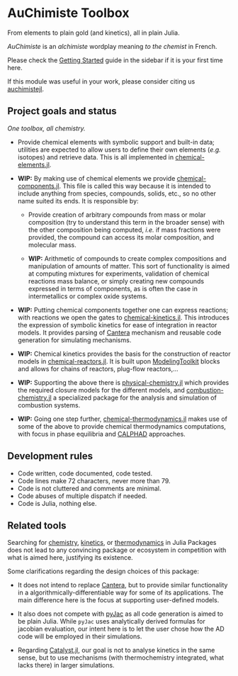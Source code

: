 # AuChimiste Toolbox

From elements to plain gold (and kinetics), all in plain Julia.

*AuChimiste* is an *alchimiste* wordplay meaning *to the chemist* in French.

Please check the [Getting Started](getting-started.md) guide in the sidebar if it is your first time here.

If this module was useful in your work, please consider citing us [auchimistejl](@cite).

## Project goals and status

*One toolbox, all chemistry.*

- Provide chemical elements with symbolic support and built-in data; utilities are expected to allow users to define their own elements (*e.g.* isotopes) and retrieve data. This is all implemented in [chemical-elements.jl](https://github.com/wallytutor/AuChimiste.jl/tree/main/src/chemical-elements.jl).

- **WIP:** By making use of chemical elements we provide [chemical-components.jl](https://github.com/wallytutor/AuChimiste.jl/tree/main/src/chemical-cmponents.jl). This file is called this way because it is intended to include anything from species, compounds, solids, etc., so no other name suited its ends. It is responsible by:

    - Provide creation of arbitrary compounds from mass or molar composition (try to understand this term in the broader sense) with the other composition being computed, *i.e.* if mass fractions were provided, the compound can access its molar composition, and molecular mass.

    - **WIP:** Arithmetic of compounds to create complex compositions and manipulation of amounts of matter. This sort of functionality is aimed at computing mixtures for experiments, validation of chemical reactions mass balance, or simply creating new compounds expressed in terms of components, as is often the case in intermetallics or complex oxide systems.

- **WIP:** Putting chemical components together one can express reactions; with reactions we open the gates to [chemical-kinetics.jl](https://github.com/wallytutor/AuChimiste.jl/tree/main/src/chemical-kinetics.jl). This introduces the expression of symbolic kinetics for ease of integration in reactor models. It provides parsing of [Cantera](https://cantera.org/) mechanism and reusable code generation for simulating mechanisms.

- **WIP:** Chemical kinetics provides the basis for the construction of reactor models in [chemical-reactors.jl](https://github.com/wallytutor/AuChimiste.jl/tree/main/src/chemical-reactors.jl). It is built upon [ModelingToolkit](https://docs.sciml.ai/ModelingToolkit/stable/) blocks and allows for chains of reactors, plug-flow reactors,...

- **WIP:** Supporting the above there is [physical-chemistry.jl](https://github.com/wallytutor/AuChimiste.jl/tree/main/src/physical-chemistry.jl) which provides the required closure models for the different models, and [combustion-chemistry.jl](https://github.com/wallytutor/AuChimiste.jl/tree/main/src/combustion-chemistry.jl) a specialized package for the analysis and simulation of combustion systems.

- **WIP:** Going one step further, [chemical-thermodynamics.jl](https://github.com/wallytutor/AuChimiste.jl/tree/main/src/chemical-thermodynamics.jl) makes use of some of the above to provide chemical thermodynamics computations, with focus in phase equilibria and [CALPHAD](https://calphad.org/) approaches.

## Development rules

- Code written, code documented, code tested.
- Code lines make 72 characters, never more than 79.
- Code is not cluttered and comments are minimal.
- Code abuses of multiple dispatch if needed.
- Code is Julia, nothing else.

## Related tools

Searching for [chemistry](https://juliapackages.com/packages?search=chemistry), [kinetics](https://juliapackages.com/packages?search=kinetics), or [thermodynamics](https://juliapackages.com/packages?search=thermodynamics) in Julia Packages does not lead to any convincing package or ecosystem in competition with what is aimed here, justifying its existence. 

Some clarifications regarding the design choices of this package:

- It does not intend to replace [Cantera](https://cantera.org/), but to provide similar functionality in a algorithmically-differentiable way for some of its applications. The main difference here is the focus at supporting user-defined models.

- It also does not compete with [pyJac](https://slackha.github.io/pyJac/) as all code generation is aimed to be plain Julia. While `pyJac` uses analytically derived formulas for jacobian evaluation, our intent here is to let the user chose how the AD code will be employed in their simulations.

- Regarding [Catalyst.jl](https://docs.sciml.ai/Catalyst/stable/), our goal is not to analyse kinetics in the same sense, but to use mechanisms (with thermochemistry integrated, what lacks there) in larger simulations.
